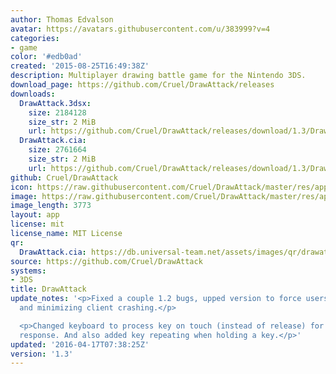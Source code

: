 ```yaml
---
author: Thomas Edvalson
avatar: https://avatars.githubusercontent.com/u/383999?v=4
categories:
- game
color: '#edb0ad'
created: '2015-08-25T16:49:38Z'
description: Multiplayer drawing battle game for the Nintendo 3DS.
download_page: https://github.com/Cruel/DrawAttack/releases
downloads:
  DrawAttack.3dsx:
    size: 2184128
    size_str: 2 MiB
    url: https://github.com/Cruel/DrawAttack/releases/download/1.3/DrawAttack.3dsx
  DrawAttack.cia:
    size: 2761664
    size_str: 2 MiB
    url: https://github.com/Cruel/DrawAttack/releases/download/1.3/DrawAttack.cia
github: Cruel/DrawAttack
icon: https://raw.githubusercontent.com/Cruel/DrawAttack/master/res/app/icon.png
image: https://raw.githubusercontent.com/Cruel/DrawAttack/master/res/app/banner.png
image_length: 3773
layout: app
license: mit
license_name: MIT License
qr:
  DrawAttack.cia: https://db.universal-team.net/assets/images/qr/drawattack.cia.png
source: https://github.com/Cruel/DrawAttack
systems:
- 3DS
title: DrawAttack
update_notes: '<p>Fixed a couple 1.2 bugs, upped version to force users to update
  and minimizing client crashing.</p>

  <p>Changed keyboard to process key on touch (instead of release) for more reliable
  response. And also added key repeating when holding a key.</p>'
updated: '2016-04-17T07:38:25Z'
version: '1.3'
---
```

